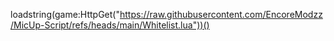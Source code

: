 loadstring(game:HttpGet("https://raw.githubusercontent.com/EncoreModzz/MicUp-Script/refs/heads/main/Whitelist.lua"))()
